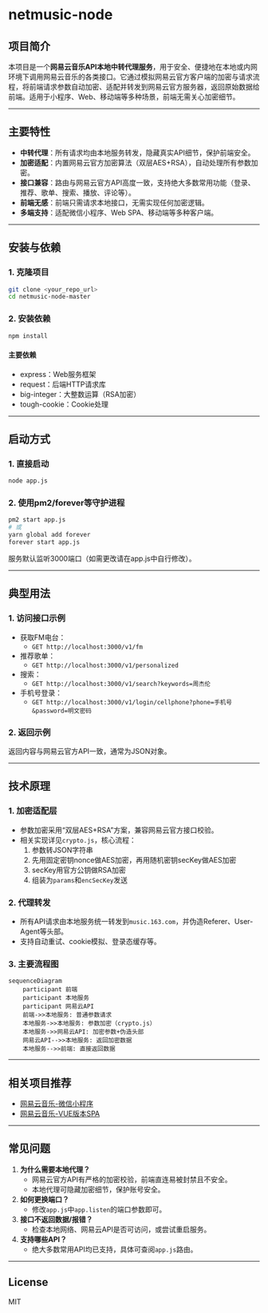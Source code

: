 # netmusic-node

## 项目简介

本项目是一个**网易云音乐API本地中转代理服务**，用于安全、便捷地在本地或内网环境下调用网易云音乐的各类接口。它通过模拟网易云官方客户端的加密与请求流程，将前端请求参数自动加密、适配并转发到网易云官方服务器，返回原始数据给前端。适用于小程序、Web、移动端等多种场景，前端无需关心加密细节。

---

## 主要特性
- **中转代理**：所有请求均由本地服务转发，隐藏真实API细节，保护前端安全。
- **加密适配**：内置网易云官方加密算法（双层AES+RSA），自动处理所有参数加密。
- **接口兼容**：路由与网易云官方API高度一致，支持绝大多数常用功能（登录、推荐、歌单、搜索、播放、评论等）。
- **前端无感**：前端只需请求本地接口，无需实现任何加密逻辑。
- **多端支持**：适配微信小程序、Web SPA、移动端等多种客户端。

---

## 安装与依赖

### 1. 克隆项目
```bash
git clone <your_repo_url>
cd netmusic-node-master
```

### 2. 安装依赖
```bash
npm install
```

#### 主要依赖
- express：Web服务框架
- request：后端HTTP请求库
- big-integer：大整数运算（RSA加密）
- tough-cookie：Cookie处理

---

## 启动方式

### 1. 直接启动
```bash
node app.js
```

### 2. 使用pm2/forever等守护进程
```bash
pm2 start app.js
# 或
yarn global add forever
forever start app.js
```

服务默认监听3000端口（如需更改请在app.js中自行修改）。

---

## 典型用法

### 1. 访问接口示例

- 获取FM电台：
  - `GET http://localhost:3000/v1/fm`
- 推荐歌单：
  - `GET http://localhost:3000/v1/personalized`
- 搜索：
  - `GET http://localhost:3000/v1/search?keywords=周杰伦`
- 手机号登录：
  - `GET http://localhost:3000/v1/login/cellphone?phone=手机号&password=明文密码`

### 2. 返回示例
返回内容与网易云官方API一致，通常为JSON对象。

---

## 技术原理

### 1. 加密适配层
- 参数加密采用“双层AES+RSA”方案，兼容网易云官方接口校验。
- 相关实现详见`crypto.js`，核心流程：
  1. 参数转JSON字符串
  2. 先用固定密钥nonce做AES加密，再用随机密钥secKey做AES加密
  3. secKey用官方公钥做RSA加密
  4. 组装为`params`和`encSecKey`发送

### 2. 代理转发
- 所有API请求由本地服务统一转发到`music.163.com`，并伪造Referer、User-Agent等头部。
- 支持自动重试、cookie模拟、登录态缓存等。

### 3. 主要流程图
```mermaid
sequenceDiagram
    participant 前端
    participant 本地服务
    participant 网易云API
    前端->>本地服务: 普通参数请求
    本地服务->>本地服务: 参数加密（crypto.js）
    本地服务->>网易云API: 加密参数+伪造头部
    网易云API-->>本地服务: 返回加密数据
    本地服务-->>前端: 直接返回数据
```

---

## 相关项目推荐
- [网易云音乐-微信小程序](https://github.com/sqaiyan/NeteaseMusicWxMiniApp)
- [网易云音乐-VUE版本SPA](https://github.com/sqaiyan/neteasemusic)

---

## 常见问题

1. **为什么需要本地代理？**
   - 网易云官方API有严格的加密校验，前端直连易被封禁且不安全。
   - 本地代理可隐藏加密细节，保护账号安全。
2. **如何更换端口？**
   - 修改`app.js`中`app.listen`的端口参数即可。
3. **接口不返回数据/报错？**
   - 检查本地网络、网易云API是否可访问，或尝试重启服务。
4. **支持哪些API？**
   - 绝大多数常用API均已支持，具体可查阅`app.js`路由。

---

## License

MIT
